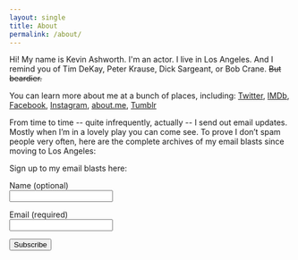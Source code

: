 ```yaml
---
layout: single
title: About
permalink: /about/
---
```

Hi! My name is Kevin Ashworth. I'm an actor. I live in Los&nbsp;Angeles. And I remind you of Tim&nbsp;DeKay, Peter&nbsp;Krause, Dick&nbsp;Sargeant, or Bob&nbsp;Crane. ~~But beardier.~~

You can learn more about me at a bunch of places, including: <a href="https://twitter.com/kevinashworth">Twitter</a>, <a href="http://imdb.me/kevinashworth">IMDb</a>, <a href="https://facebook.com/kevinashworth">Facebook</a>, <a href="https://instagram.com/iamkevinashworth">Instagram</a>, <a href="https://about.me/kevinashworth">about.me</a>, <a href="http://kevinashworth.tumblr.com">Tumblr</a>

From time to time -- quite infrequently, actually -- I send out email updates. Mostly when I’m in a lovely play you can come see. To prove I don’t spam people very often, here are the complete archives of my email blasts since moving to Los Angeles:

<script type="text/javascript" src="http://ashworth.createsend.com/t/r/p/dyjtd/0/1/0/1/1/"></script>

Sign up to my email blasts here:

<form action="https://ashworth.createsend.com/t/r/s/vdutd/" method="post" id="subForm">

<label for="fieldName">Name (optional)</label>  
<input id="fieldName" name="cm-name" type="text">

<label for="fieldEmail">Email (required)</label>  
<input id="fieldEmail" name="cm-vdutd-vdutd" type="email" required="">

<button type="submit">Subscribe</button>

</form>
